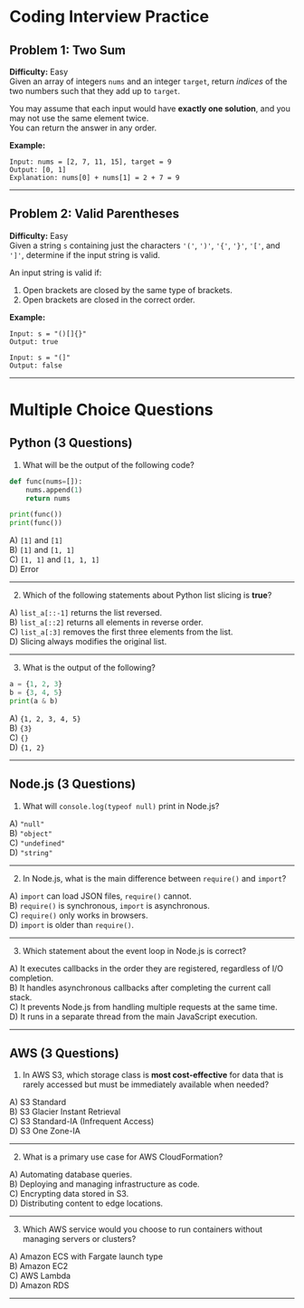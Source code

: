# Coding Interview Practice

## Problem 1: Two Sum
**Difficulty:** Easy  
Given an array of integers `nums` and an integer `target`, return *indices* of the two numbers such that they add up to `target`.

You may assume that each input would have **exactly one solution**, and you may not use the same element twice.  
You can return the answer in any order.

**Example:**
```
Input: nums = [2, 7, 11, 15], target = 9  
Output: [0, 1]  
Explanation: nums[0] + nums[1] = 2 + 7 = 9
```

---

## Problem 2: Valid Parentheses
**Difficulty:** Easy  
Given a string `s` containing just the characters `'('`, `')'`, `'{'`, `'}'`, `'['`, and `']'`, determine if the input string is valid.

An input string is valid if:
1. Open brackets are closed by the same type of brackets.
2. Open brackets are closed in the correct order.

**Example:**
```
Input: s = "()[]{}"  
Output: true  

Input: s = "(]"  
Output: false
```

---

# Multiple Choice Questions

## Python (3 Questions)
1. What will be the output of the following code?
```python
def func(nums=[]):
    nums.append(1)
    return nums

print(func())
print(func())
```
A) `[1]` and `[1]`  
B) `[1]` and `[1, 1]`  
C) `[1, 1]` and `[1, 1, 1]`  
D) Error  

---

2. Which of the following statements about Python list slicing is **true**?

A) `list_a[::-1]` returns the list reversed.  
B) `list_a[::2]` returns all elements in reverse order.  
C) `list_a[:3]` removes the first three elements from the list.  
D) Slicing always modifies the original list.  

---

3. What is the output of the following?
```python
a = {1, 2, 3}
b = {3, 4, 5}
print(a & b)
```
A) `{1, 2, 3, 4, 5}`  
B) `{3}`  
C) `{}`  
D) `{1, 2}`  

---

## Node.js (3 Questions)
1. What will `console.log(typeof null)` print in Node.js?

A) `"null"`  
B) `"object"`  
C) `"undefined"`  
D) `"string"`  

---

2. In Node.js, what is the main difference between `require()` and `import`?

A) `import` can load JSON files, `require()` cannot.  
B) `require()` is synchronous, `import` is asynchronous.  
C) `require()` only works in browsers.  
D) `import` is older than `require()`.  

---

3. Which statement about the event loop in Node.js is correct?

A) It executes callbacks in the order they are registered, regardless of I/O completion.  
B) It handles asynchronous callbacks after completing the current call stack.  
C) It prevents Node.js from handling multiple requests at the same time.  
D) It runs in a separate thread from the main JavaScript execution.  

---

## AWS (3 Questions)
1. In AWS S3, which storage class is **most cost-effective** for data that is rarely accessed but must be immediately available when needed?

A) S3 Standard  
B) S3 Glacier Instant Retrieval  
C) S3 Standard-IA (Infrequent Access)  
D) S3 One Zone-IA  

---

2. What is a primary use case for AWS CloudFormation?

A) Automating database queries.  
B) Deploying and managing infrastructure as code.  
C) Encrypting data stored in S3.  
D) Distributing content to edge locations.  

---

3. Which AWS service would you choose to run containers without managing servers or clusters?

A) Amazon ECS with Fargate launch type  
B) Amazon EC2  
C) AWS Lambda  
D) Amazon RDS  

---
